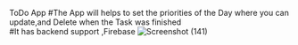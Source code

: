 ToDo App
#The App will helps to set the priorities of the Day where you can update,and Delete when the Task was finished<br/>
#It has backend support ,Firebase
![Screenshot (141)](https://user-images.githubusercontent.com/60440922/201517211-43e98783-c469-4419-92c0-b3c57c9e9f0f.png)
